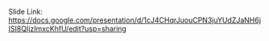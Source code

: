 Slide Link: https://docs.google.com/presentation/d/1cJ4CHqrJuouCPN3juYUdZJaNH6jISI8QIjzImxcKhfU/edit?usp=sharing